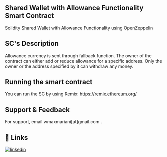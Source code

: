 ## Shared Wallet with Allowance Functionality Smart Contract

Solidity Shared Wallet with Allowance Functionality using OpenZeppelin

## SC's Description

Allowance currency is sent through fallback function.
The owner of the contract can either add or reduce allowance for a specific address.
Only the owner or the address specified by it can withdraw any money.

    
## Running the smart contract

You can run the SC by using Remix: https://remix.ethereum.org/


## Support & Feedback

For support, email wmaxmariani[at]gmail.com .


## 🔗 Links
[![linkedin](https://img.shields.io/badge/linkedin-0A66C2?style=for-the-badge&logo=linkedin&logoColor=white)](https://www.linkedin.com/in/max-mariani-developer/)


